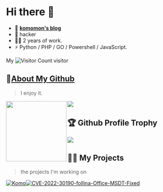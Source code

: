 

<!--
look https://github.com/younger-1/
<h1 align="">
  <a href="https://www.cnblogs.com/forforever/">
    <img src="https://readme-typing-svg.herokuapp.com/?lines=Komomon's%20Page%20!&center=False&size=37">
  </a>
</h1>
-->

# Hi there 👋
- 📖 [**komomon's blog**](https://www.cnblogs.com/forforever/)
- 🔭 hacker
- 👩‍💻 2 years of work.
- ⚡ Python / PHP / GO / Powershell / JavaScript.


My ![Visitor Count](https://profile-counter.glitch.me/Christmas/count.svg) visitor

<!--
<div>
		<a href="https://github.com/anuraghazra/github-readme-stats">
			<img src="https://github-readme-stats.vercel.app/api?username=komomon&show_icons=true&theme=tokyonight"></a>
		<a href="https://github.com/anuraghazra/convoychat">
			<img src="https://github-readme-stats.vercel.app/api/top-langs/?username=komomon&layout=compact&theme=radical">
		</a>
	</div>
-->


## 🌠[About My Github](https://github.com/komomon/)
>  I enjoy it.

<!-- ![My stats](https://github-readme-stats.vercel.app/api?username=younger-1&theme=calm&show_icons=true) -->
<!-- ![Top Langs](https://github-readme-stats.vercel.app/api/top-langs/?username=younger-1&hide=html,css,Jupyter+Notebook,ruby,javascript&theme=calm&langs_count=6) -->
<!--
![Christmas's GitHub stats](https://github-readme-stats.vercel.app/api?username=komomon&show_icons=true&theme=tokyonight)
[![Top Langs](https://github-readme-stats.vercel.app/api/top-langs/?username=komomon&layout=compact&theme=radical)](https://github.com/anuraghazra/github-readme-stats)
-->


<div>
    <img height="165" align="left" src="https://github-readme-stats.vercel.app/api?username=komomon&show_icons=true&theme=radical" />
    <img src="https://github-readme-stats.vercel.app/api/top-langs/?username=komomon&layout=compact&theme=radical" />
    <!--<img src="https://github-readme-stats.vercel.app/api/top-langs/?username=younger-1&hide=html,css,Jupyter+Notebook,ruby,javascript&theme=calm&langs_count=6&layout=compact" />-->
</div>

## 🏆 Github Profile Trophy
<!--![jiangbei](https://github-profile-trophy.vercel.app/?username=komomon&theme=flat&row=1)-->

<img src="https://github-profile-trophy.vercel.app/?username=komomon&theme=flat&row=1"/>


## 🏳‍🌈 My Projects
> the projects I'm working on

[![Komo](https://github-readme-stats.vercel.app/api/pin?username=komomon&repo=Komo&theme=radical)](https://github.com/komomon/Komo)[![CVE-2022-30190-follina-Office-MSDT-Fixed](https://github-readme-stats.vercel.app/api/pin?username=komomon&repo=CVE-2022-30190-follina-Office-MSDT-Fixed&theme=radical)](https://github.com/komomon/CVE-2022-30190-follina-Office-MSDT-Fixed)



